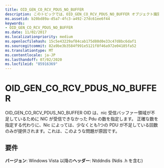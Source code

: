 ```yaml
---
title: OID_GEN_CO_RCV_PDUS_NO_BUFFER
description: このトピックでは、OID_GEN_CO_RCV_PDUS_NO_BUFFER オブジェクト識別子 (OID) について説明します。
ms.assetid: b20bd89a-d5a7-4fc3-a492-27dc61ee6f44
keywords:
- OID_GEN_CO_RCV_PDUS_NO_BUFFER
ms.date: 11/02/2017
ms.localizationpriority: medium
ms.openlocfilehash: 15c5e43229af84cab175d80d0e33c47d8bc6daf1
ms.sourcegitcommit: 82a9be3b3584f991e5121f8f46a972e04185fa52
ms.translationtype: MT
ms.contentlocale: ja-JP
ms.lasthandoff: 07/02/2020
ms.locfileid: "85916369"
---
```

# <a name="oid_gen_co_rcv_pdus_no_buffer"></a>OID_GEN_CO_RCV_PDUS_NO_BUFFER

OID_GEN_CO_RCV_PDUS_NO_BUFFER OID は、nic 受信バッファー領域が不足しているために NIC が受信できなかった Pdu の数を指定します。 正確な数を指定する代わりに、Nic によっては、少なくとも1つの PDU が不足している回数のみが提供されます。これは、このような問題が原因です。

## <a name="requirements"></a>要件

**バージョン**: Windows Vista 以降の**ヘッダー**: Ntddndis (Ndis .h を含む)

